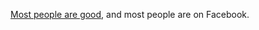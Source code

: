 <a href="http://scripting.com/2020/01/02.html#a142825">Most people are good</a>, and most people are on Facebook.
